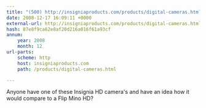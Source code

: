 ```yaml
---
title: "(500) http://insigniaproducts.com/products/digital-cameras.html"
date: 2008-12-17 16:09:11 +0000
external-url: http://insigniaproducts.com/products/digital-cameras.html
hash: 87e8f9ca62e8af20d216a016f61a93cf
annum:
    year: 2008
    month: 12
url-parts:
    scheme: http
    host: insigniaproducts.com
    path: /products/digital-cameras.html

---
```


Anyone have one of these Insignia HD camera's  and have an idea how it would compare to a Flip Mino HD?
